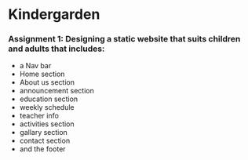 # Kindergarden 
### Assignment 1: Designing a static website that suits children and adults that includes:
- a Nav bar
- Home section
- About us section
-  announcement section
- education section
- weekly schedule 
- teacher info
- activities section
- gallary section
- contact section
- and the footer